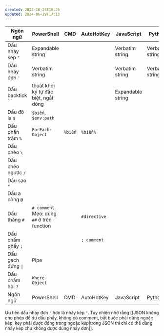 ```yaml
---
created: 2023-10-24T18:26
updated: 2024-06-29T17:13
---
```

| Ngôn ngữ            | PowerShell                                  | CMD     | AutoHotKey   | JavaScript        | Python          | SQL | Bash | LaTeX |
| ------------------- | ------------------------------------------- | ------- | ------------ | ----------------- | --------------- | --- | ---- | ----- |
| Dấu nháy kép `"`    | Expandable string                           |         |              | Verbatim string   | Verbatim string |     |      |       |
| Dấu nháy đơn `'`    | Verbatim string                             |         |              | Verbatim string   | Verbatim string |     |      |       |
| Dấu backtick ` `` ` | thoát khỏi ký tự đặc biệt, ngắt dòng        |         |              | Expandable string |                 |     |      |       |
| Dấu đô la `$`       | `$biến`, `$env:path`                        |         |              |                   |                 |     |      |       |
| Dấu phần trăm `%`   | `ForEach-Object`                            | `%biến` | `%biến%`     |                   |                 |     |      |       |
| Dấu chéo `\`        |                                             |         |              |                   |                 |     |      |       |
| Dấu chéo ngược `/`  |                                             |         |              |                   |                 |     |      |       |
| Dấu sao `*`         |                                             |         |              |                   |                 |     |      |       |
| Dấu a còng `@`      |                                             |         |              |                   |                 |     |      |       |
| Dấu thăng `#`       | `# comment`. Mẹo: dùng `##` ở trên function |         | `#directive` |                   |                 |     |      |       |
| Dấu chấm phẩy `;`   |                                             |         | `; comment`  |                   |                 |     |      |       |
| Dấu gạch đứng `\|`  | Pipe                                        |         |              |                   |                 |     |      |       |
| Dấu chấm hỏi `?`    | `Where-Object`                              |         |              |                   |                 |     |      |       |
| Ngôn ngữ            | PowerShell                                  | CMD     | AutoHotKey   | JavaScript        | Python          | SQL | Bash | LaTeX |


Ưu tiên dấu nháy đơn `'` hơn là nháy kép `"`. Tuy nhiên nhớ rằng [[JSON không cho phép để dư dấu phẩy, không có comment, bắt buộc phải dùng ngoặc kép, key phải được đóng trong ngoặc kép|trong JSON thì chỉ có thể dùng nháy kép chứ không được dùng nháy đơn]].